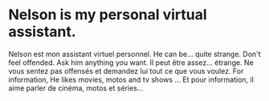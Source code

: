 # Nelson is my personal virtual assistant. 
  Nelson est mon assistant virtuel personnel. 
He can be... quite strange. Don't feel offended. Ask him anything you want. 
  Il peut être assez... étrange. Ne vous sentez pas offensés et demandez lui tout ce que vous voulez.
For information, He likes movies, motos and tv shows ... 
  Et pour information, il aime parler de cinéma, motos et séries... 
